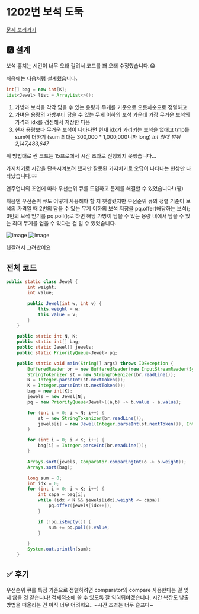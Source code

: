 # 1202번 보석 도둑
[문제 보러가기](https://www.acmicpc.net/problem/1202)

## 🅰 설계

보석 훔치는 시간이 너무 오래 걸려서 코드를 꽤 오래 수정했습니다.😂


처음에는 다음처럼 설계했습니다.
```java
int[] bag = new int[K];
List<Jewel> list = ArrayList<>();

```

1. 가방과 보석을 각각 담을 수 있는 용량과 무게를 기준으로 오름차순으로 정렬하고
2. 가벼운 용량의 가방부터 담을 수 있는 무게 이하의 보석 가운데 가장 무거운 보석의 가격과 idx를 갱신해서 저장한 다음
3. 현재 용량보다 무거운 보석이 나타나면 현재 idx가 가리키는 보석을 없애고 tmp를 sum에 더하기
(sum 최대는 300,000 * 1,000,000니까 long)  *int 최대 범위 2,147,483,647*

위 방법대로 짠 코드는 15프로에서 시간 초과로 진행되지 못했습니다...

가지치기로 시간을 단축시켜보려 했지만 잘못된 가지치기로 오답이 나타나는 현상만 나타났습니다.💀💀

연주언니의 조언에 따라 우선순위 큐를 도입하고 문제를 해결할 수 있었습니다! (짱)

처음엔 우선순위 큐도 어떻게 사용해야 할 지 헷갈렸지만
우선순위 큐의 정렬 기준이 보석의 가격일 때
2번의 담을 수 있는 무게 이하의 보석 저장을 pq.offer(해당하는 보석);
3번의 보석 얻기를 pq.poll();로 하면 해당 가방이 담을 수 있는 용량 내에서 담을 수 있는 최대 무게를 얻을 수 있다는 걸 알 수 있었습니다.

![image](https://user-images.githubusercontent.com/23499504/109537597-66378e00-7b02-11eb-95e0-3f7843f33799.png)
![image](https://user-images.githubusercontent.com/23499504/109537714-9121e200-7b02-11eb-96cf-d9181391991b.png)

헷갈려서 그려봤어요

## 전체 코드
```java
public static class Jewel {
        int weight;
        int value;

        public Jewel(int w, int v) {
            this.weight = w;
            this.value = v;
        }
    }

    public static int N, K;
    public static int[] bag;
    public static Jewel[] jewels;
    public static PriorityQueue<Jewel> pq;

    public static void main(String[] args) throws IOException {
        BufferedReader br = new BufferedReader(new InputStreamReader(System.in));
        StringTokenizer st = new StringTokenizer(br.readLine());
        N = Integer.parseInt(st.nextToken());
        K = Integer.parseInt(st.nextToken());
        bag = new int[K];
        jewels = new Jewel[N];
        pq = new PriorityQueue<Jewel>((a,b) -> b.value - a.value);

        for (int i = 0; i < N; i++) {
            st = new StringTokenizer(br.readLine());
            jewels[i] = new Jewel(Integer.parseInt(st.nextToken()), Integer.parseInt(st.nextToken()));
        }

        for (int i = 0; i < K; i++) {
            bag[i] = Integer.parseInt(br.readLine());
        }

        Arrays.sort(jewels, Comparator.comparingInt(o -> o.weight));
        Arrays.sort(bag);

        long sum = 0;
        int idx = 0;
        for (int i = 0; i < K; i++) {
            int capa = bag[i];
            while (idx < N && jewels[idx].weight <= capa){
                pq.offer(jewels[idx++]);
            }

            if (!pq.isEmpty()) {
                sum += pq.poll().value;
            }

        }
        System.out.println(sum);
    }

```
## ✅ 후기
우선순위 큐를 특정 기준으로 정렬하려면 comparator의 compare 사용한다는 걸 잊지 않을 것 같습니다! 적재적소에 쓸 수 있도록 잘 익혀둬야겠습니다.
시간 복잡도 낮출 방법을 떠올리는 건 아직 너무 어려워요..
~시간 초과는 너무 슬프다~